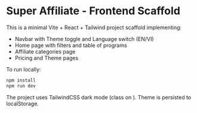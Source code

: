 # Super Affiliate - Frontend Scaffold

This is a minimal Vite + React + Tailwind project scaffold implementing:
- Navbar with Theme toggle and Language switch (EN/VI)
- Home page with filters and table of programs
- Affiliate categories page
- Pricing and Theme pages

To run locally:

```bash
npm install
npm run dev
```

The project uses TailwindCSS dark mode (class on <html>). Theme is persisted to localStorage.
